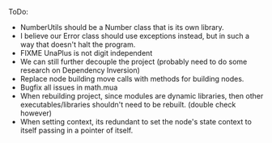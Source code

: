 ToDo:
- NumberUtils should be a Number class that is its own library.
- I believe our Error class should use exceptions instead, but in such a way that doesn't halt the program.
- FIXME UnaPlus is not digit independent
- We can still further decouple the project (probably need to do some research on Dependency Inversion)
- Replace node building move calls with methods for building nodes.
- Bugfix all issues in math.mua
- When rebuilding project, since modules are dynamic libraries, then other executables/libraries shouldn't need to be rebuilt. (double check however)
- When setting context, its redundant to set the node's state context to itself passing in a pointer of itself.

